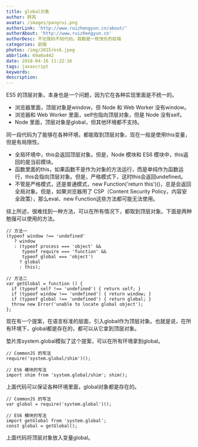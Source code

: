 ```yaml
---
title: global对象
author: 胖芮
avatar: /images/pangrui.png
authorLink: 'http://www.ruizhengyun.cn/about/'
authorAbout: 'http://www.ruizhengyun.cn'
authorDesc: 不论我码不码代码，我都是一枚快乐的前端
categories: 前端
photos: /img/2015/es6.jpeg
abbrlink: 69a0a442
date: 2018-04-16 11:22:16
tags: javascript
keywords:
description:
---
```

ES5 的顶层对象，本身也是一个问题，因为它在各种实现里面是不统一的。
* 浏览器里面，顶层对象是window，但 Node 和 Web Worker 没有window。
* 浏览器和 Web Worker 里面，self也指向顶层对象，但是 Node 没有self。
* Node 里面，顶层对象是global，但其他环境都不支持。

同一段代码为了能够在各种环境，都能取到顶层对象，现在一般是使用this变量，但是有局限性。

* 全局环境中，this会返回顶层对象。但是，Node 模块和 ES6 模块中，this返回的是当前模块。
* 函数里面的this，如果函数不是作为对象的方法运行，而是单纯作为函数运行，this会指向顶层对象。但是，严格模式下，这时this会返回undefined。
* 不管是严格模式，还是普通模式，new Function('return this')()，总是会返回全局对象。但是，如果浏览器用了 CSP（Content Security Policy，内容安全政策），那么eval、new Function这些方法都可能无法使用。

综上所述，很难找到一种方法，可以在所有情况下，都取到顶层对象。下面是两种勉强可以使用的方法。
```
// 方法一
(typeof window !== 'undefined'
   ? window
   : (typeof process === 'object' &&
      typeof require === 'function' &&
      typeof global === 'object')
     ? global
     : this);

// 方法二
var getGlobal = function () {
  if (typeof self !== 'undefined') { return self; }
  if (typeof window !== 'undefined') { return window; }
  if (typeof global !== 'undefined') { return global; }
  throw new Error('unable to locate global object');
};
```

现在有一个提案，在语言标准的层面，引入global作为顶层对象。也就是说，在所有环境下，global都是存在的，都可以从它拿到顶层对象。

垫片库system.global模拟了这个提案，可以在所有环境拿到global。
```
// CommonJS 的写法
require('system.global/shim')();

// ES6 模块的写法
import shim from 'system.global/shim'; shim();
```
上面代码可以保证各种环境里面，global对象都是存在的。

```
// CommonJS 的写法
var global = require('system.global')();

// ES6 模块的写法
import getGlobal from 'system.global';
const global = getGlobal();
```
上面代码将顶层对象放入变量global。